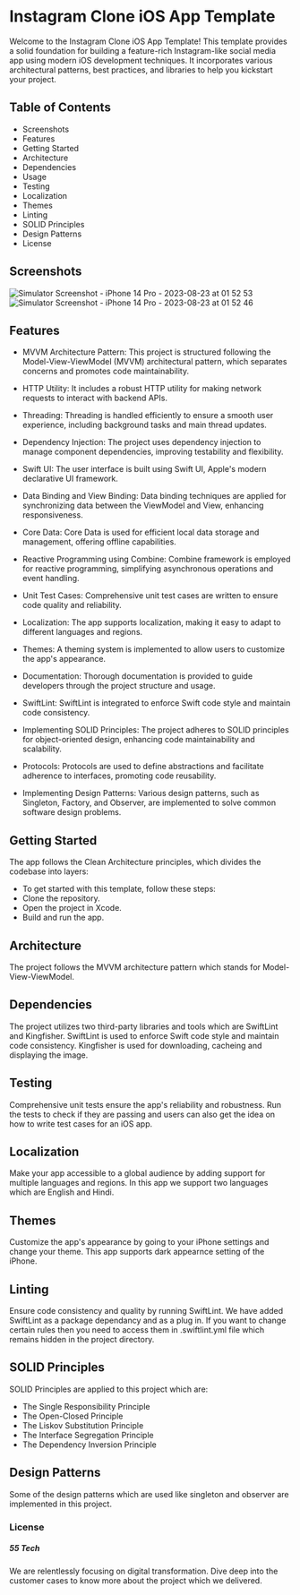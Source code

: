 # Instagram Clone iOS App Template

Welcome to the Instagram Clone iOS App Template! This template provides a solid foundation for building a feature-rich Instagram-like social media app using modern iOS development techniques. It incorporates various architectural patterns, best practices, and libraries to help you kickstart your project.

## Table of Contents
*   Screenshots
*   Features
*   Getting Started
*   Architecture
*   Dependencies
*   Usage
*   Testing
*   Localization
*   Themes
*   Linting
*   SOLID Principles
*   Design Patterns
*   License


## Screenshots

![Simulator Screenshot - iPhone 14 Pro - 2023-08-23 at 01 52 53](https://github.com/FiftyfiveTech/ios_sample/assets/142598632/54b80d00-a431-42ac-b571-a707cfaefb96)
![Simulator Screenshot - iPhone 14 Pro - 2023-08-23 at 01 52 46](https://github.com/FiftyfiveTech/ios_sample/assets/142598632/3d589731-f791-4f36-b3e0-2bf2f6101e6f)

## Features

*   MVVM Architecture Pattern: This project is structured following the Model-View-ViewModel (MVVM) architectural pattern, which separates concerns and promotes code maintainability.

*   HTTP Utility: It includes a robust HTTP utility for making network requests to interact with backend APIs.

*   Threading: Threading is handled efficiently to ensure a smooth user experience, including background tasks and main thread updates.

*   Dependency Injection: The project uses dependency injection to manage component dependencies, improving testability and flexibility.

*   Swift UI: The user interface is built using Swift UI, Apple's modern declarative UI framework.

*   Data Binding and View Binding: Data binding techniques are applied for synchronizing data between the ViewModel and View, enhancing responsiveness.

*   Core Data: Core Data is used for efficient local data storage and management, offering offline capabilities.

*   Reactive Programming using Combine: Combine framework is employed for reactive programming, simplifying asynchronous operations and event handling.

*   Unit Test Cases: Comprehensive unit test cases are written to ensure code quality and reliability.

*   Localization: The app supports localization, making it easy to adapt to different languages and regions.

*   Themes: A theming system is implemented to allow users to customize the app's appearance.

*   Documentation: Thorough documentation is provided to guide developers through the project structure and usage.

*   SwiftLint: SwiftLint is integrated to enforce Swift code style and maintain code consistency.

*   Implementing SOLID Principles: The project adheres to SOLID principles for object-oriented design, enhancing code maintainability and scalability.

*   Protocols: Protocols are used to define abstractions and facilitate adherence to interfaces, promoting code reusability.

*   Implementing Design Patterns: Various design patterns, such as Singleton, Factory, and Observer, are implemented to solve common software design problems.


## Getting Started

The app follows the Clean Architecture principles, which divides the codebase into layers:

*   To get started with this template, follow these steps:
*   Clone the repository.
*   Open the project in Xcode.
*   Build and run the app.

## Architecture

The project follows the MVVM architecture pattern which stands for Model-View-ViewModel.

## Dependencies

The project utilizes two third-party libraries and tools which are SwiftLint and Kingfisher. SwiftLint is used to enforce Swift code style and maintain code consistency. Kingfisher is used for downloading, cacheing and displaying the image.

## Testing

Comprehensive unit tests ensure the app's reliability and robustness. Run the tests to check if they are passing and users can also get the idea on how to write test cases for an iOS app.

## Localization

Make your app accessible to a global audience by adding support for multiple languages and regions. In this app we support two languages which are English and Hindi.

## Themes

Customize the app's appearance by going to your iPhone settings and change your theme. This app supports dark appearnce setting of the iPhone.

## Linting

Ensure code consistency and quality by running SwiftLint. We have added SwiftLint as a package dependancy and as a plug in. If you want to change certain rules then you need to access them in .swiftlint.yml file which remains hidden in the project directory.

## SOLID Principles

SOLID Principles are applied to this project which are:
*   The Single Responsibility Principle
*   The Open-Closed Principle
*   The Liskov Substitution Principle
*   The Interface Segregation Principle
*   The Dependency Inversion Principle

## Design Patterns

Some of the design patterns which are used like singleton and observer are implemented in this project.

### License


##### 55 Tech

We are relentlessly focusing on digital transformation. Dive deep into the customer cases to know more about the project which we delivered.
